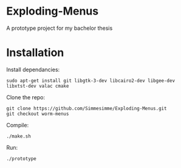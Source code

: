 Exploding-Menus
===============

A prototype project for my bachelor thesis

Installation
===============


Install dependancies:

~~~~
sudo apt-get install git libgtk-3-dev libcairo2-dev libgee-dev libxtst-dev valac cmake
~~~~

Clone the repo:

~~~~
git clone https://github.com/Simmesimme/Exploding-Menus.git
git checkout worm-menus
~~~~


Compile:

~~~~
./make.sh
~~~~

Run:

~~~~
./prototype
~~~~
